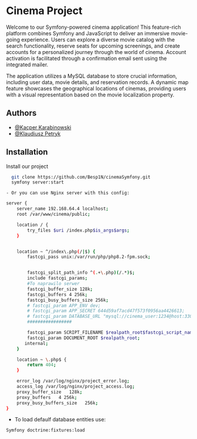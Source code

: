 
# Cinema Project

Welcome to our Symfony-powered cinema application! This feature-rich platform combines Symfony and JavaScript to deliver an immersive movie-going experience. Users can explore a diverse movie catalog with the search functionality, reserve seats for upcoming screenings, and create accounts for a personalized journey through the world of cinema. Account activation is facilitated through a confirmation email sent using the integrated mailer.

The application utilizes a MySQL database to store crucial information, including user data, movie details, and reservation records. A dynamic map feature showcases the geographical locations of cinemas, providing users with a visual representation based on the movie localization property.


## Authors

- [@Kacper Karabinowski](https://github.com/Besp1N)
- [@Klaudiusz Petryk](https://github.com/PendolinoVoyager)


## Installation

Install our project 

```bash
  git clone https://github.com/Besp1N/cinemaSymfony.git
  symfony server:start
```
    - Or you can use Nginx server with this config:
```bash
server {
    server_name 192.168.64.4 localhost;
    root /var/www/cinema/public;

    location / {
        try_files $uri /index.php$is_args$args;
    }


    location ~ ^/index\.php(/|$) {
        fastcgi_pass unix:/var/run/php/php8.2-fpm.sock;


        fastcgi_split_path_info ^(.+\.php)(/.*)$;
        include fastcgi_params;
        #To naprawilo serwer
        fastcgi_buffer_size 128k;
        fastcgi_buffers 4 256k;
        fastcgi_busy_buffers_size 256k;
        # fastcgi_param APP_ENV dev;
        # fastcgi_param APP_SECRET 644d59af7acd47f573f0956aa4426613;
        # fastcgi_param DATABASE_URL "mysql://cinema_user:1234@host:3306/cinema";
        #################

        fastcgi_param SCRIPT_FILENAME $realpath_root$fastcgi_script_name;
        fastcgi_param DOCUMENT_ROOT $realpath_root;
       internal;
    }

    location ~ \.php$ {
        return 404;
    }

    error_log /var/log/nginx/project_error.log;
    access_log /var/log/nginx/project_access.log;
    proxy_buffer_size   128k;
    proxy_buffers   4 256k;
    proxy_busy_buffers_size   256k;
}
```

- To load defaulf database entities use:
```bash
Symfony doctrine:fixtures:load 
```



    
